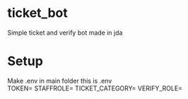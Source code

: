 # ticket_bot
Simple ticket and verify bot made in jda
# Setup 
Make .env in main folder 
this is .env 
<br>
TOKEN=
STAFFROLE=
TICKET_CATEGORY=
VERIFY_ROLE=
